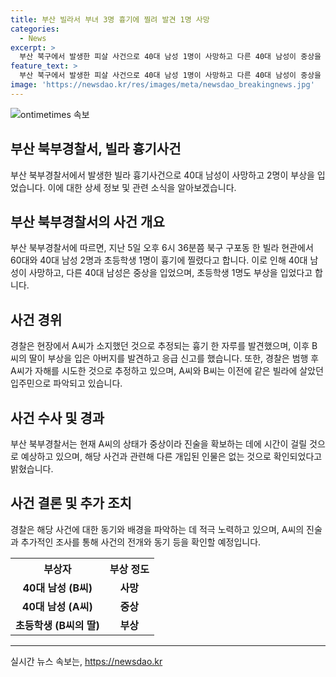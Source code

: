 ```yaml
---
title: 부산 빌라서 부녀 3명 흉기에 찔려 발견 1명 사망
categories:
  - News
excerpt: >
  부산 북구에서 발생한 피살 사건으로 40대 남성 1명이 사망하고 다른 40대 남성이 중상을 입었으며, 그의 딸도 부상을 입었다. 경찰은 피해자가 범행을 일으킨 후 자해 시도한 것으로 추정하고 있으며, 현재 상세한 동기와 사건 경위를 조사 중이다. 사건 현장에서 단검이 발견되었으며, 피해자들은 이사를 간 후역시 사건이 발생했다. 현재 관련된 다른 인물의 개입은 없는 것으로 알려졌다.
feature_text: >
  부산 북구에서 발생한 피살 사건으로 40대 남성 1명이 사망하고 다른 40대 남성이 중상을 입었으며, 그의 딸도 부상을 입었다. 경찰은 피해자가 범행을 일으킨 후 자해 시도한 것으로 추정하고 있으며, 현재 상세한 동기와 사건 경위를 조사 중이다. 사건 현장에서 단검이 발견되었으며, 피해자들은 이사를 간 후역시 사건이 발생했다. 현재 관련된 다른 인물의 개입은 없는 것으로 알려졌다.
image: 'https://newsdao.kr/res/images/meta/newsdao_breakingnews.jpg'
---
```


<p><img src="https://newsdao.kr/res/images/meta/newsdao_breakingnews.jpg" alt="ontimetimes 속보" /></p>

<h2 data-ke-size="size26">부산 북부경찰서, 빌라 흉기사건</h2>

<p data-ke-size="size16">부산 북부경찰서에서 발생한 빌라 흉기사건으로 40대 남성이 사망하고 2명이 부상을 입었습니다. 이에 대한 상세 정보 및 관련 소식을 알아보겠습니다.</p>

<h2>부산 북부경찰서의 사건 개요</h2>

<p data-ke-size="size16">부산 북부경찰서에 따르면, 지난 5일 오후 6시 36분쯤 북구 구포동 한 빌라 현관에서 60대와 40대 남성 2명과 초등학생 1명이 흉기에 찔렸다고 합니다. 이로 인해 40대 남성이 사망하고, 다른 40대 남성은 중상을 입었으며, 초등학생 1명도 부상을 입었다고 합니다.</p>

<h2>사건 경위</h2>

<p data-ke-size="size16">경찰은 현장에서 A씨가 소지했던 것으로 추정되는 흉기 한 자루를 발견했으며, 이후 B씨의 딸이 부상을 입은 아버지를 발견하고 응급 신고를 했습니다. 또한, 경찰은 범행 후 A씨가 자해를 시도한 것으로 추정하고 있으며, A씨와 B씨는 이전에 같은 빌라에 살았던 입주민으로 파악되고 있습니다.</p>

<h2>사건 수사 및 경과</h2>

<p data-ke-size="size16">부산 북부경찰서는 현재 A씨의 상태가 중상이라 진술을 확보하는 데에 시간이 걸릴 것으로 예상하고 있으며, 해당 사건과 관련해 다른 개입된 인물은 없는 것으로 확인되었다고 밝혔습니다.</p>

<h2>사건 결론 및 추가 조치</h2>

<p data-ke-size="size16">경찰은 해당 사건에 대한 동기와 배경을 파악하는 데 적극 노력하고 있으며, A씨의 진술과 추가적인 조사를 통해 사건의 전개와 동기 등을 확인할 예정입니다.</p>

<table>
    <tr>
        <th>부상자</th>
        <th>부상 정도</th>
    </tr>
    <tr>
        <td style="text-align: center; height: 17px;"><b>40대 남성 (B씨)</b></td>
        <td style="text-align: center; height: 17px;"><b>사망</b></td>
    </tr>
    <tr>
        <td style="text-align: center; height: 17px;"><b>40대 남성 (A씨)</b></td>
        <td style="text-align: center; height: 17px;"><b>중상</b></td>
    </tr>
    <tr>
        <td style="text-align: center; height: 17px;"><b>초등학생 (B씨의 딸)</b></td>
        <td style="text-align: center; height: 17px;"><b>부상</b></td>
    </tr>
</table>

<hr>

<p data-ke-size="size16"></p>
실시간 뉴스 속보는, <a href="https://newsdao.kr" rel="dofollow">https://newsdao.kr</a>


